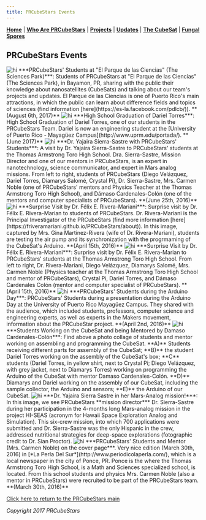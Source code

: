 ```yaml
---
title: PRCubeStars Events
---  
```



[**Home**](https://friveramariani.github.io/PRCubeStars/) | [**Who Are PRCubeStars**](https://friveramariani.github.io/PRCubeStars/about) | [**Projects**](https://friveramariani.github.io/PRCubeStars/projects) | [**Updates**](https://friveramariani.github.io/PRCubeStars/updates) | [**The CubeSat**](https://friveramariani.github.io/PRCubeStars/cubesat) | [**Fungal Spores**](https://friveramariani.github.io/PRCubeStars/fungi)

## PRCubeStars Events


<img src="Images/ParqueDeLasCiencias.jpg" alt="hi" class="inline"/> 
***PRCubeStars' Students at "El Parque de las Ciencias" (The Sciences Park)***: Students of PRCubeStars at "El Parque de las Ciencias" (The Sciences Park), in Bayamon, PR, sharing with the public their knowledge about nanosatellites (CubeSats) and talking about our team's projects and updates. El Parque de las Ciencias is one of Puerto Rico's main attractions, in which the public can learn about difference fields and topics of sciences (find information [here](https://es-la.facebook.com/pdlcb/)). **(August 6th, 2017)**


<img src="Images/Dariel-Graduation.jpg" alt="hi" class="inline"/> 
***High School Graduation of Dariel Torres***: High School Graduation of Dariel Torres, one of our students in the PRCubeStars Team. Dariel is now an engineering student at the [University of Puerto Rico - Mayagüez Campus](http://www.uprm.edu/portada/). **(June 2017)**



<img src="Images/IMG-2166.JPG" alt="hi" class="inline"/>
***Dr. Yajaira Sierra-Sastre with PRCubeStars' Students***: A visit by Dr. Yajaira Sierra-Sastre to PRCubeStars' students at the Thomas Armstrong Toro High School. Dra. Sierra-Sastre, Mission Director and one of our mentors in PRCubeStars, is an expert in nanotechnology, science communicator, and expert in Mars analog missions. From left to right, students of PRCubeStars (Diego Velázquez, Dariel Torres, Diamarys Salomé, Crystal Pi), Dr. Sierra-Sastre, Mrs. Carmen Noble (one of PRCubeStars' mentors and Physics Teacher at the Thomas Armstrong Toro High School), and Dámaso Cardenales-Colón (one of the mentors and computer specialists of PRCubeStars). **(June 25th, 2016)**




<img src="Images/IMG-3060.JPG" alt="hi" class="inline"/>
***Surprise Visit by Dr. Félix E. Rivera-Mariani***: Surprise visit by Dr. Félix E. Rivera-Marian to students of PRCubeStars. Dr. Rivera-Mariani is the Principal Investigator of the PRCubeStars (find more information [here](https://friveramariani.github.io/PRCubeStars/about)). In this image, captured by Mrs. Gina Martinez-Rivera (wife of Dr. Rivera-Mariani), students are testing the air pump and its synchronization with the progrmaming of the CubeSat's Arduino. **(April 15th, 2016)**



<img src="Images/IMG-3059.JPG" alt="hi" class="inline"/>
***Surprise Visit by Dr. Félix E. Rivera-Mariani***: Surprise visit by Dr. Félix E. Rivera-Marian to PRCubeStars' students at the Thomas Armstrong Toro High School. From left to right, Dr. Rivera-Mariani, Diego Velázquez, Diamarys Salomé, Mrs. Carmen Noble (Physics teacher at the Thomas Armstrong Toro High School and mentor of PRCubeStars), Crystal Pi, Dariel Torres, and Dámaso Cardenales Colón (mentor and computer specialist of PRCubeStars). **(April 15th, 2016)**



<img src="Images/Presentation-PRCubeStars-1.jpg" alt="hi" class="inline"/>
***PRCubeStars' Students during the Arduino Day***: PRCubeStars' Students during a presentation during the Arduino Day at the University of Puerto Rico Mayagüez Campus. They shared with the audience, which included students, professors, computer science and engineering experts, as well as experts in the Makers movement, information about the PRCubeStar project. **(April 2nd, 2016)**



<img src="Images/StudentsWorking1.jpg" alt="hi" class="inline"/>
***Students Working on the CubeSat and being Mentored by Damaso Cardenales-Colón***: Find above a photo collage of students and mentor working on assembling and programming the CubeSat. **A)** Students receiving different parts for assembly of the CubeSat; **B)** the student Dariel Torres working on the assembly of the CubeSat's box; **C** students (Dariel Torres, in yellow shirt, next to Crystal Pi; Diego Velázquez, with grey jacket, next to Diamarys Torres) working on programming the Arduino of the CubeSat with mentor Damaso Cardenales-Colón. **D)** Diamarys and Dariel working on the assembly of our CubeSat, including the sample collector, the Arduino and sensors; **E)** the Arduino of our CubeSat. 



<img src="Images/Yajaira-MarsAnalogMission.jpg" alt="hi" class="inline"/>
***Dr. Yajaira Sierra Sastre in her Mars-Analog mission!***: In this image, we see PRCubeStars **mission director*** Dr. Sierra-Sastre during her participation in the 4-months long Mars-analog mission in the project HI-SEAS (acronym for Hawaii Space Exploration Analog and Simulation). This six-crew mission, into which 700 applications were submitted and Dr. Sierra-Sastre was the only Hispanic in the crew, addressed nutritional strategies for deep-space explorations (fotographic credit to Dr. Sian Proctor).


<img src="Images/Portada-PerlaDelSur.jpg" alt="hi" class="inline"/>
***PRCubeStars' Students and Mentor (Mrs. Carmen Noble) on the cover page***. Very nice edition (March 30th, 2016) in [*La Perla Del Sur*](http://www.periodicolaperla.com/), which is a local newspaper in the city of Ponce, PR.  Ponce is the where the Thomas Armstrong Toro High School, is a Math and Sciences specialized school, is located. From this school students and physics Mrs. Carmen Noble (also a mentor in PRCubeStars) were recruited to be part of the PRCubeStars team. **(March 30th, 2016)**

<script>
  (function(i,s,o,g,r,a,m){i['GoogleAnalyticsObject']=r;i[r]=i[r]||function(){
  (i[r].q=i[r].q||[]).push(arguments)},i[r].l=1*new Date();a=s.createElement(o),
  m=s.getElementsByTagName(o)[0];a.async=1;a.src=g;m.parentNode.insertBefore(a,m)
  })(window,document,'script','https://www.google-analytics.com/analytics.js','ga');

  ga('create', 'UA-103557590-2', 'auto');
  ga('send', 'pageview');

</script>

[Click here to return to the PRCubeStars main](https://friveramariani.github.io/PRCubeStars/)

*Copyright 2017 PRCubeStars*
